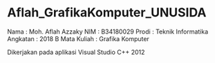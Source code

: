 # Aflah_GrafikaKomputer_UNUSIDA

Nama        : Moh. Aflah Azzaky
NIM         : B34180029
Prodi       : Teknik Informatika
Angkatan    : 2018 B
Mata Kuliah : Grafika Komputer

Dikerjakan pada aplikasi Visual Studio C++ 2012
